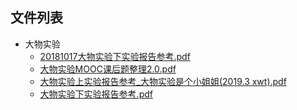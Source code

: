 

## 文件列表

- 大物实验
    - [20181017大物实验下实验报告参考.pdf](https://github.com/NjustLib/NjustDocs/blob/main/%E5%A4%A7%E7%89%A9%E5%AE%9E%E9%AA%8C/20181017%E5%A4%A7%E7%89%A9%E5%AE%9E%E9%AA%8C%E4%B8%8B%E5%AE%9E%E9%AA%8C%E6%8A%A5%E5%91%8A%E5%8F%82%E8%80%83.pdf)
    - [大物实验MOOC课后题整理2.0.pdf](https://github.com/NjustLib/NjustDocs/blob/main/%E5%A4%A7%E7%89%A9%E5%AE%9E%E9%AA%8C/%E5%A4%A7%E7%89%A9%E5%AE%9E%E9%AA%8CMOOC%E8%AF%BE%E5%90%8E%E9%A2%98%E6%95%B4%E7%90%862.0.pdf)
    - [大物实验上实验报告参考_大物实验是个小姐姐(2019.3 xwt).pdf](https://github.com/NjustLib/NjustDocs/blob/main/%E5%A4%A7%E7%89%A9%E5%AE%9E%E9%AA%8C/%E5%A4%A7%E7%89%A9%E5%AE%9E%E9%AA%8C%E4%B8%8A%E5%AE%9E%E9%AA%8C%E6%8A%A5%E5%91%8A%E5%8F%82%E8%80%83_%E5%A4%A7%E7%89%A9%E5%AE%9E%E9%AA%8C%E6%98%AF%E4%B8%AA%E5%B0%8F%E5%A7%90%E5%A7%90%282019.3%20xwt%29.pdf)
    - [大物实验下实验报告参考.pdf](https://github.com/NjustLib/NjustDocs/blob/main/%E5%A4%A7%E7%89%A9%E5%AE%9E%E9%AA%8C/%E5%A4%A7%E7%89%A9%E5%AE%9E%E9%AA%8C%E4%B8%8B%E5%AE%9E%E9%AA%8C%E6%8A%A5%E5%91%8A%E5%8F%82%E8%80%83.pdf)
